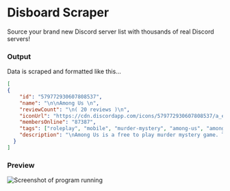 # Disboard Scraper

Source your brand new Discord server list with thousands of real Discord servers!

### Output
Data is scraped and formatted like this...
```json
[
{
    "id": "579772930607808537",
    "name": "\n\nAmong Us \n",
    "reviewCount": "\n( 20 reviews )\n",
    "iconUrl": "https://cdn.discordapp.com/icons/579772930607808537/a_e1cba5ab209770d3887b6fb310a8d756.jpg",
    "membersOnline": "87387",
    "tags": ["roleplay", "mobile", "murder-mystery", "among-us", "amongus"],
    "description": "\nAmong Us is a free to play murder mystery game. There are two roles: crewmate and imposter. The crewmates' jobs is to either complete all their tasks or to eject the imposter. The Imposter's job is to kill all the crewmates. Join our Among Us Discord Server to find games with others and meet new people! "
  }
]
```

### Preview
![Screenshot of program running](https://media.discordapp.net/attachments/488540747361026060/818973603797139566/unknown.png)
